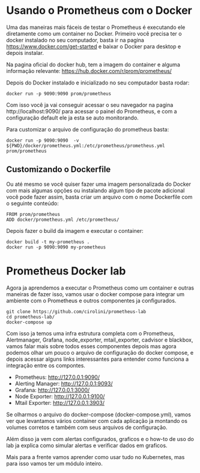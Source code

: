 # Usando o Prometheus com o Docker

Uma das maneiras mais fáceis de testar o Prometheus é executando ele diretamente como um container no Docker. Primeiro você precisa ter o docker instalado no seu computador, basta ir na pagina https://www.docker.com/get-started e baixar o Docker para desktop e depois instalar.

Na pagina oficial do docker hub, tem a imagem do container e alguma informação relevante: https://hub.docker.com/r/prom/prometheus/

Depois do Docker instalado e inicializado no seu computador basta rodar:

```
docker run -p 9090:9090 prom/prometheus
```

Com isso você ja vai conseguir acessar o seu navegador na pagina http://localhost:9090/ para acessar o painel do Prometheus, e com a configuração default ele ja esta se auto monitorando.

Para customizar o arquivo de configuração do prometheus basta:

```
docker run -p 9090:9090  -v ${PWD}/docker/prometheus.yml:/etc/prometheus/prometheus.yml prom/prometheus
```

## Customizando o Dockerfile

Ou até mesmo se você quiser fazer uma imagem personalizada do Docker com mais algumas opções ou instalando algum tipo de pacote adicional você pode fazer assim, basta criar um arquivo com o nome Dockerfile com o seguinte conteúdo:

```
FROM prom/prometheus
ADD docker/prometheus.yml /etc/prometheus/
```

Depois fazer o build da imagem e executar o container:

```
docker build -t my-prometheus .
docker run -p 9090:9090 my-prometheus
```

# Prometheus Docker lab

Agora ja aprendemos a executar o Prometheus como um container e outras maneiras de fazer isso, vamos usar o docker compose para integrar um ambiente com o Prometheus e outros componentes ja configurados.

```
git clone https://github.com/cirolini/prometheus-lab
cd prometheus-lab/
docker-compose up
```

Com isso ja temos uma infra estrutura completa com o Prometheus, Alertmanager, Grafana, node_exporter, mtail_exporter, cadvisor e blackbox, vamos falar mais sobre todos esses componentes depois mas agora podemos olhar um pouco o arquivo de configuração do docker compose, e depois acessar alguns links interessantes para entender como funciona a integração entre os compontes.

* Prometheus: http://127.0.0.1:9090/
* Alerting Manager: http://127.0.0.1:9093/
* Grafana: http://127.0.0.1:3000/
* Node Exporter: http://127.0.0.1:9100/
* Mtail Exporter: http://127.0.0.1:3903/

Se olharmos o arquivo do docker-compose (docker-compose.yml), vamos ver que levantamos vários container com cada aplicação ja montando os volumes corretos e também com seus arquivos de configuração.

Além disso ja vem com alertas configurados, graficos e o how-to de uso do lab ja explica como simular alertas e verificar dados em graficos.

Mais para a frente vamos aprender como usar tudo no Kubernetes, mas para isso vamos ter um módulo inteiro.
